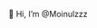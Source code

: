 👋 Hi, I’m @Moinulzzz
<!---
Moinulzzz/Moinulzzz is a ✨ special ✨ repository because its `README.md` (this file) appears on your GitHub profile.
You can click the Preview link to take a look at your changes.
--->
